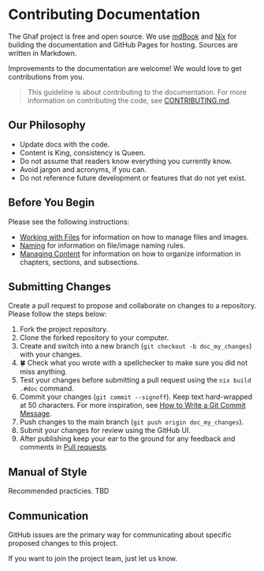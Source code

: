 # Contributing Documentation

The Ghaf project is free and open source. We use [mdBook](https://rust-lang.github.io/mdBook/index.html) and [Nix](https://nixos.org/manual/nix/stable/introduction.html) for building the documentation and GitHub Pages for hosting. Sources are written in Markdown.

Improvements to the documentation are welcome! We would love to get contributions from you.

> This guideline is about contributing to the documentation. For more information on contributing the code, see [CONTRIBUTING.md](CONTRIBUTING.md).


## Our Philosophy

* Update docs with the code.
* Content is King, consistency is Queen.
* Do not assume that readers know everything you currently know.
* Avoid jargon and acronyms, if you can.
* Do not reference future development or features that do not yet exist.


## Before You Begin

Please see the following instructions:

- [Working with Files]() for information on how to manage files and images.
- [Naming]() for information on file/image naming rules.
- [Managing Content]() for information on how to organize information in chapters, sections, and subsections.


## Submitting Changes

Create a pull request to propose and collaborate on changes to a repository. Please follow the steps below:

1. Fork the project repository.
2. Clone the forked repository to your computer.
3. Create and switch into a new branch (`git checkout -b doc_my_changes`) with your changes.
4. :four_leaf_clover: Check what you wrote with a spellchecker to make sure you did not miss anything.
5. Test your changes before submitting a pull request using the `nix build .#doc` command.
6. Commit your changes (`git commit --signoff`). Keep text hard-wrapped at 50 characters. For more inspiration, see [How to Write a Git Commit Message](https://cbea.ms/git-commit/).
7. Push changes to the main branch (`git push origin doc_my_changes`).
8. Submit your changes for review using the GitHub UI.
9. After publishing keep your ear to the ground for any feedback and comments in [Pull requests](https://github.com/tiiuae/ghaf/pulls).


## Manual of Style

Recommended practicies. TBD


## Communication

GitHub issues are the primary way for communicating about specific proposed changes to this project.

If you want to join the project team, just let us know.
